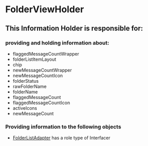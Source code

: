 # FolderViewHolder
## This Information Holder is responsible for:
### providing and holding information about: 
* flaggedMessageCountWrapper
* folderListItemLayout
* chip
* newMessageCountWrapper
* newMessageCountIcon
* folderStatus
* rawFolderName
* folderName
* flaggedMessageCount
* flaggedMessageCountIcon
* activeIcons
* newMessageCount
### Providing information to the following objects 
* [FolderListAdapter](../Interfacers/FolderListAdapter.md) has a role type of Interfacer
